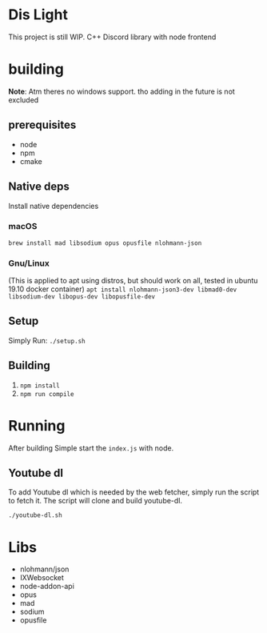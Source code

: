 # Dis Light

This project is still WIP.
C++ Discord library with node frontend

# building

**Note**: Atm theres no windows support. tho adding in the future is not excluded

## prerequisites

- node
- npm
- cmake

## Native deps

Install native dependencies

### macOS

`brew install mad libsodium opus opusfile nlohmann-json`

### Gnu/Linux

(This is applied to apt using distros, but should work on all, tested in ubuntu 19.10 docker container)
`apt install nlohmann-json3-dev libmad0-dev libsodium-dev libopus-dev libopusfile-dev`

## Setup

Simply Run: `./setup.sh`

## Building

1. `npm install`
2. `npm run compile`

# Running

After building Simple start the `index.js` with node.

## Youtube dl

To add Youtube dl which is needed by the web fetcher, simply run the script to fetch it. The script will clone and build youtube-dl.

`./youtube-dl.sh`

# Libs

- nlohmann/json
- IXWebsocket
- node-addon-api
- opus
- mad
- sodium
- opusfile
